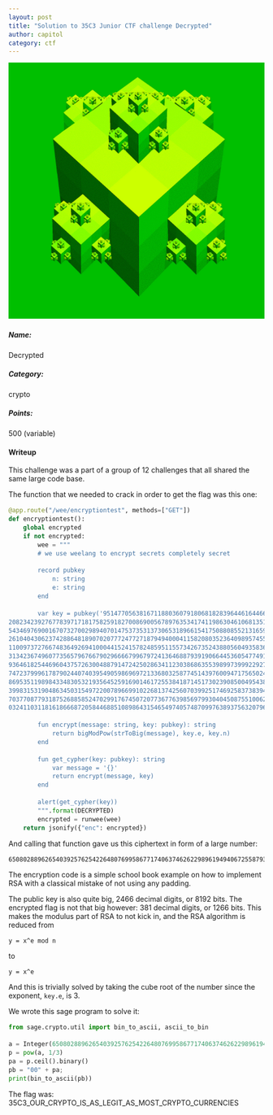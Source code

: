 ```yaml
---
layout: post
title: "Solution to 35C3 Junior CTF challenge Decrypted"
author: capitol
category: ctf
---
```


![cube\_root](/images/cube_root.jpg)

##### Name:
Decrypted

##### Category:
crypto

##### Points:
500 (variable)

#### Writeup

This challenge was a part of a group of 12 challenges that all shared the same large
code base.

The function that we needed to crack in order to get the flag was this one:

```python
@app.route("/wee/encryptiontest", methods=["GET"])
def encryptiontest():
    global encrypted
    if not encrypted:
        wee = """
        # we use weelang to encrypt secrets completely secret

        record pubkey
            n: string
            e: string
        end

        var key = pubkey('951477056381671188036079180681828396446164466568923964269373812360568216940258578681673755725586138473475522188240856850626984093905399964041687626629414562063470963902807801143023140969
20823423927677839717181758259182700869005678976353417411986304610681351575086373354375831981119478424684513892149555631145818047853885655084250969268639667911790304014860764271083257383802727400495207251674916842
54346976900167073270029894070147537353137306531896615417508808552131659375645782924643791678577787591364741734258313403069197056729334867119393339537506377299674551184754083697516025382028181906639397068860930465
26104043062374288648189070207772477271879494000411582080352364098957455090381238978031676375437980396931371164061080967754225429135119036489128165414029872153856547376448552882344531325480944511714482341088742350
11009737276674836492694100044152415782485951155734267352438805604935836260092517229999071999887386803819455546500803649793294581284534063885339973272198722848685819397907391376176037076960934762279549898730682241
31342367496077356579676679029666679967972413646887939190664453605477491938458252983426262889901587301497273983541920536923607163838510512716185590750480128002352503878370525735411578459589488569540357589151578719
93646182544696043757263004887914724250286341123038686355398997399922927237477691269351791943572679717263938613148630387793458838416117454016370454288153779764863162055098229903413503857354581027436855574871814478
74723799961787902440740395490598696972133680325877451439760094717565024267419349661465226715875381735013630562026807645781307072609924868164261206320317044245340505145587752470936697306277403704477207972070374382
86953511989843348305321935645259169014617255384187145173023908500495438565426993913390759768430286540045521692775713390171616970133736227701154066810802949947906265571171298204579880459740095301856221139515408199
39983153190486345031549722007896699102268137425607039925174692583738394816628508716999668221820730737934785438568198334912127263127241407430459511422030656861043544813130287622862247904749760983465608684778389799
70377087793187526885852470299176745072077367763985697993040450875510062484434182989649790682452018005103877912656386045303903577945538773305634383377680271619413807252827814278690190434340737764900098814225536986
0324110311816186668720584468851089864315465497405748709976389375632079690963423708940060402561050963276766635011726613211018206198125893007608417148033891841809', '3')

        fun encrypt(message: string, key: pubkey): string
            return bigModPow(strToBig(message), key.e, key.n)
        end

        fun get_cypher(key: pubkey): string
            var message = '{}'
            return encrypt(message, key)
        end

        alert(get_cypher(key))
        """.format(DECRYPTED)
        encrypted = runwee(wee)
    return jsonify({"enc": encrypted})
```

And calling that function gave us this ciphertext in form of a large number:

```text
650802889626540392576254226480769958677174063746262298961949406725587937603370598056914641680440287141866554424868358513810586735136666559905873773370795301824775736764582520414393058823900835653671443326759384479590622850329114068561701339992264327486363426970702107667234446480134526246514585103292832378240690398119481568246551291749012927947948046185733533974179911092159848587
```

The encryption code is a simple school book example on how to implement RSA with
a classical mistake of not using any padding.

The public key is also quite big, 2466 decimal digits, or 8192 bits. The encrypted
flag is not that big however: 381 decimal digits, or 1266 bits. This makes the modulus part
of RSA to not kick in, and the RSA algorithm is reduced from

```text
y = x^e mod n
```
to

```text
y = x^e
```

And this is trivially solved by taking the cube root of the number since the
exponent, `key.e`, is 3.

We wrote this sage program to solve it:

```python
from sage.crypto.util import bin_to_ascii, ascii_to_bin

a = Integer(650802889626540392576254226480769958677174063746262298961949406725587937603370598056914641680440287141866554424868358513810586735136666559905873773370795301824775736764582520414393058823900835653671443326759384479590622850329114068561701339992264327486363426970702107667234446480134526246514585103292832378240690398119481568246551291749012927947948046185733533974179911092159848587)
p = pow(a, 1/3)
pa = p.ceil().binary()
pb = "00" + pa;
print(bin_to_ascii(pb))
```

The flag was: 35C3\_OUR\_CRYPTO\_IS\_AS\_LEGIT\_AS\_MOST\_CRYPTO\_CURRENCIES
